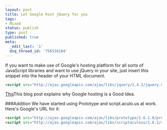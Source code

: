 ```yaml
---
layout: post
title: Let Google host jQuery for you
tags:
- Mixed
status: publish
type: post
published: true
meta:
  _edit_last: '1'
  dsq_thread_id: '756516104'
---
```

If you want to make use of Google's hosting platform for all sorts of JavaScript libraries and want to use jQuery in your site, just insert this snippet into the header of your HTML document.

```html
<script src="http://ajax.googleapis.com/ajax/libs/jquery/1.4.2/jquery.min.js" type="text/javascript"></script>
```

[This](http://encosia.com/2008/12/10/3-reasons-why-you-should-let-google-host-jquery-for-you/)This blog post explains why Google hosting is a Good Idea.

###Addition
We have started using Prototype and script.aculo.us at work. Here's Google's URL for it:

```html
<script src="http://ajax.googleapis.com/ajax/libs/prototype/1.6.1.0/prototype.js" type="text/javascript"></script>
<script src="http://ajax.googleapis.com/ajax/libs/scriptaculous/1.8.2/scriptaculous.js" type="text/javascript"></script>
```
